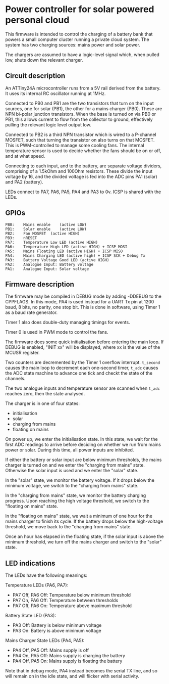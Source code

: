 Power controller for solar powered personal cloud
=================================================

This firmware is intended to control the charging of a battery bank that powers
a small computer cluster running a private cloud system.  The system has two
charging sources: mains power and solar power.

The chargers are assumed to have a logic-level signal which, when pulled low,
shuts down the relevant charger.

Circuit description
-------------------

An ATTiny24A microcontroller runs from a 5V rail derived from the
battery.  It uses its internal RC oscillator running at 1MHz.

Connected to PB0 and PB1 are the two transistors that turn on the input
sources, one for solar (PB1), the other for a mains charger (PB0).  These are
NPN bi-polar junction transistors.  When the base is turned on via PB0 or PB1,
this allows current to flow from the collector to ground, effectively pulling
the relevant logic level output low.

Connected to PB2 is a third NPN transistor which is wired to a P-channel
MOSFET, such that turning the transistor on also turns on that MOSFET.  This
is PWM-controlled to manage some cooling fans.  The internal temperature
sensor is used to decide whether the fans should be on or off, and at what
speed.

Connecting to each input, and to the battery, are separate voltage
dividers, comprising of a 1.5kOhm and 100Ohm resistors.  These divide
the input voltage by 16, and the divided voltage is fed into the ADC
pins PA1 (solar) and PA2 (battery).

LEDs connect to PA7, PA6, PA5, PA4 and PA3 to 0v.  ICSP is shared with the
LEDs.

GPIOs
-----

	PB0:	Mains enable	(active LOW)
	PB1:	Solar enable	(active LOW)
	PB2:	Fan MOSFET	(active HIGH)
	PB3:	nRESET
	PA7:	Temperature Low LED (active HIGH)
	PA6:	Temperature High LED (active HIGH) + ICSP MOSI
	PA5:	Mains Floating LED (active HIGH) + ICSP MISO
	PA4:	Mains Charging LED (active high) + ICSP SCK + Debug Tx
	PA3:	Battery Voltage Good LED (active HIGH)
	PA2:	Analogue Input: Battery voltage
	PA1:	Analogue Input: Solar voltage

Firmware description
--------------------

The firmware may be compiled in DEBUG mode by adding -DDEBUG to the
CPPFLAGS.  In this mode, PA4 is used instead for a UART Tx pin at 1200
baud, 8 bits, no parity, one stop bit.  This is done in software, using
Timer 1 as a baud rate generator.

Timer 1 also does double-duty managing timings for events.

Timer 0 is used in PWM mode to control the fans.

The firmware does some quick initialisation before entering the main
loop.  If DEBUG is enabled, "INIT xx" will be displayed, where xx is the
value of the MCUSR register.

Two counters are decremented by the Timer 1 overflow interrupt.
`t_second` causes the main loop to decrement each one-second timer, `t_adc`
causes the ADC state machine to advance one tick and checkt the state of the
channels.

The two analogue inputs and temperature sensor are scanned when
`t_adc` reaches zero, then the state analysed.

The charger is in one of four states:
* initialisation
* solar
* charging from mains
* floating on mains

On power up, we enter the initialisation state.  In this state, we wait for
the first ADC readings to arrive before deciding on whether we run from mains
power or solar.  During this time, all power inputs are inhibited.

If either the battery or solar input are below minimum thresholds, the mains
charger is turned on and we enter the "charging from mains" state.
Otherwise the solar input is used and we enter the "solar" state.

In the "solar" state, we monitor the battery voltage.  If it drops below the
minimum voltage, we switch to the "charging from mains" state.

In the "charging from mains" state, we monitor the battery charging progress.
Upon reaching the high voltage threshold, we switch to the "floating on mains"
state.

In the "floating on mains" state, we wait a minimum of one hour for the
mains charger to finish its cycle.  If the battery drops below the
high-voltage threshold, we move back to the "charging from mains" state.

Once an hour has elapsed in the floating state, if the solar input is above
the minimum threshold, we turn off the mains charger and switch to the "solar"
state.

LED indications
---------------

The LEDs have the following meanings:

Temperature LEDs (PA6, PA7):
- PA7 Off, PA6 Off: Temperature below minimum threshold
- PA7 On, PA6 Off: Temperature between thresholds
- PA7 Off, PA6 On: Temperature above maximum threshold

Battery State LED (PA3):
- PA3 Off: Battery is below minimum voltage
- PA3 On: Battery is above minimum voltage

Mains Charger State LEDs (PA4, PA5):
- PA4 Off, PA5 Off: Mains supply is off
- PA4 On, PA5 Off: Mains supply is charging the battery
- PA4 Off, PA5 On: Mains supply is floating the battery

Note that in debug mode, PA4 instead becomes the serial TX line, and so will
remain on in the idle state, and will flicker with serial activity.

